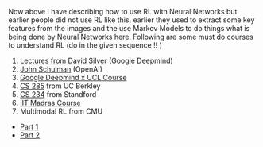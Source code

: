 

Now above I have describing how to use RL with Neural Networks but earlier people did not use RL like this, earlier they used to extract some key features from the images and the use Markov Models to do things what is being done by Neural Networks here. Following are some must do courses to understand RL (do in the given sequence !! )

1. [Lectures from David Silver](https://www.davidsilver.uk/teaching/) (Google Deepmind)
2. [John Schulman](https://www.youtube.com/watch?v=PtAIh9KSnjo) (OpenAI)
3. [Google Deepmind x UCL Course](https://www.youtube.com/playlist?list=PLqYmG7hTraZDVH599EItlEWsUOsJbAodm)
4. [CS 285](https://www.youtube.com/watch?v=JHrlF10v2Og&list=PL_iWQOsE6TfURIIhCrlt-wj9ByIVpbfGc) from UC Berkley
5. [CS 234](https://www.youtube.com/watch?v=FgzM3zpZ55o&list=PLoROMvodv4rOSOPzutgyCTapiGlY2Nd8u) from Standford
6. [IIT Madras Course](https://www.youtube.com/playlist?list=PLEAYkSg4uSQ0Hkv_1LHlJtC_wqwVu6RQX)
7. Multimodal RL from CMU
- [Part 1](https://www.youtube.com/watch?v=OI02F2XEe_0&list=PL-Fhd_vrvisNup9YQs_TdLW7DQz-lda0G&index=16)
- [Part 2](https://www.youtube.com/watch?v=UsAgvMC5fRs&list=PL-Fhd_vrvisNup9YQs_TdLW7DQz-lda0G&index=17)
